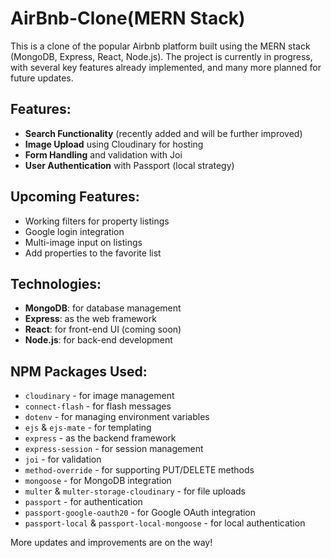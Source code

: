 # AirBnb-Clone(MERN Stack)

<p>This is a clone of the popular Airbnb platform built using the MERN stack (MongoDB, Express, React, Node.js). The project is currently in progress, with several key features already implemented, and many more planned for future updates.</p>

<h2>Features:</h2>
<ul>
  <li><strong>Search Functionality</strong> (recently added and will be further improved)</li>
  <li><strong>Image Upload</strong> using Cloudinary for hosting</li>
  <li><strong>Form Handling</strong> and validation with Joi</li>
  <li><strong>User Authentication</strong> with Passport (local strategy)</li>
</ul>

<h2>Upcoming Features:</h2>
<ul>
  <li>Working filters for property listings</li>
  <li>Google login integration</li>
  <li>Multi-image input on listings</li>
  <li>Add properties to the favorite list</li>
</ul>

<h2>Technologies:</h2>
<ul>
  <li><strong>MongoDB</strong>: for database management</li>
  <li><strong>Express</strong>: as the web framework</li>
  <li><strong>React</strong>: for front-end UI (coming soon)</li>
  <li><strong>Node.js</strong>: for back-end development</li>
</ul>

<h2>NPM Packages Used:</h2>
<ul>
  <li><code>cloudinary</code> - for image management</li>
  <li><code>connect-flash</code> - for flash messages</li>
  <li><code>dotenv</code> - for managing environment variables</li>
  <li><code>ejs</code> & <code>ejs-mate</code> - for templating</li>
  <li><code>express</code> - as the backend framework</li>
  <li><code>express-session</code> - for session management</li>
  <li><code>joi</code> - for validation</li>
  <li><code>method-override</code> - for supporting PUT/DELETE methods</li>
  <li><code>mongoose</code> - for MongoDB integration</li>
  <li><code>multer</code> & <code>multer-storage-cloudinary</code> - for file uploads</li>
  <li><code>passport</code> - for authentication</li>
  <li><code>passport-google-oauth20</code> - for Google OAuth integration</li>
  <li><code>passport-local</code> & <code>passport-local-mongoose</code> - for local authentication</li>
</ul>

<p>More updates and improvements are on the way!</p>
